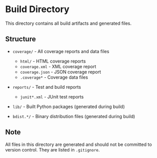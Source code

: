 # Build Directory

This directory contains all build artifacts and generated files.

## Structure

- `coverage/` - All coverage reports and data files
  - `html/` - HTML coverage reports
  - `coverage.xml` - XML coverage report
  - `coverage.json` - JSON coverage report
  - `.coverage*` - Coverage data files

- `reports/` - Test and build reports
  - `junit*.xml` - JUnit test reports

- `lib/` - Built Python packages (generated during build)
- `bdist.*/` - Binary distribution files (generated during build)

## Note

All files in this directory are generated and should not be committed to version control.
They are listed in `.gitignore`.